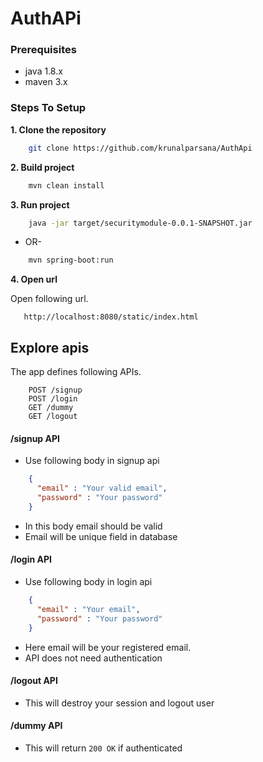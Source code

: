 # AuthAPi

### Prerequisites
* java 1.8.x
* maven 3.x

### Steps To Setup

**1. Clone the repository**
```bash
    git clone https://github.com/krunalparsana/AuthApi
```

**2. Build project**
```bash
    mvn clean install
``` 

**3. Run project** 
```bash
    java -jar target/securitymodule-0.0.1-SNAPSHOT.jar
``` 
- OR-
```bash
    mvn spring-boot:run
```

**4. Open url**  
  
Open following url.
```
   http://localhost:8080/static/index.html 
```

  ## Explore apis 

The app defines following APIs. 
 
```   
    POST /signup   
    POST /login  
    GET /dummy    
    GET /logout
```

#### /signup API
* Use following body in signup api
```json
    {
      "email" : "Your valid email",
      "password" : "Your password"
    }
```
* In this body email should be valid 
* Email will be unique field in database


#### /login API
* Use following body in login api
```json
    {
      "email" : "Your email",
      "password" : "Your password"
    }
```
* Here email will be your registered email.
* API does not need authentication

#### /logout API
* This  will destroy your session and logout user

#### /dummy API
* This  will return ` 200 OK ` if authenticated